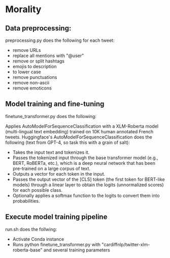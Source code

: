 
# Morality

## Data preprocessing:

preprocessing.py does the following for each tweet:

- remove URLs
- replace all mentions with "@user"
- remove or split hashtags
- emojis to description
- to lower case
- remove punctuations
- remove non-ascii
- remove emoticons

## Model training and fine-tuning
finetune_transformer.py does the following:

Applies AutoModelForSequenceClassification with a XLM-Roberta model (multi-lingual text embedding) trained on 10K human annotated French tweets. Huggingface's AutoModelForSequenceClassification does the following (text from GPT-4, so task this with a grain of salt):

- Takes the input text and tokenizes it.
- Passes the tokenized input through the base transformer model (e.g., BERT, RoBERTa, etc.), which is a deep neural network that has been pre-trained on a large corpus of text.
- Outputs a vector for each token in the input.
- Passes the output vector of the [CLS] token (the first token for BERT-like models) through a linear layer to obtain the logits (unnormalized scores) for each possible class.
- Optionally applies a softmax function to the logits to convert them into probabilities.

## Execute model training pipeline

run.sh does the follwing:
- Activate Conda instance
- Runs python finetune_transformer.py with "cardiffnlp/twitter-xlm-roberta-base" and several training parameters

